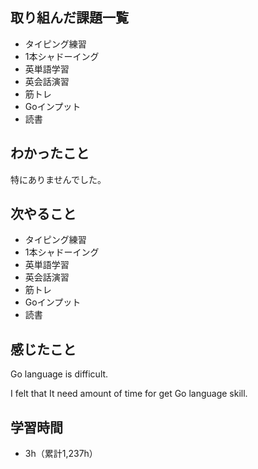 ## 取り組んだ課題一覧
- タイピング練習
- 1本シャドーイング
- 英単語学習
- 英会話演習
- 筋トレ
- Goインプット
- 読書
## わかったこと
特にありませんでした。
## 次やること
- タイピング練習
- 1本シャドーイング
- 英単語学習
- 英会話演習
- 筋トレ
- Goインプット
- 読書
## 感じたこと
Go language is difficult.

I felt that It need amount of time for get Go language skill.

## 学習時間
- 3h（累計1,237h）
